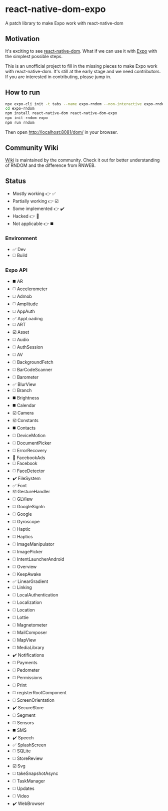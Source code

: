 # react-native-dom-expo
A patch library to make Expo work with react-native-dom

## Motivation
It's exciting to see [react-native-dom](https://github.com/vincentriemer/react-native-dom).
What if we can use it with [Expo](https://expo.io) with the simplest possible steps.

This is an unofficial project to fill in the missing pieces to make Expo work with react-native-dom.
It's still at the early stage and we need contributors.
If you are interested in contributing, please jump in.

## How to run
```bash
npx expo-cli init -t tabs --name expo-rndom --non-interactive expo-rndom
cd expo-rndom
npm install react-native-dom react-native-dom-expo
npx init-rndom-expo
npm run rndom
```

Then open <http://localhost:8081/dom/> in your browser.

## Community Wiki
[Wiki](https://github.com/dai-shi/react-native-dom-expo/wiki)
is maintained by the community.
Check it out for better understanding of RNDOM and the difference from RNWEB.

## Status
- Mostly working :point_right: :white_check_mark:
- Partially working :point_right: :ballot_box_with_check:
- Some implemented :point_right: :heavy_check_mark:
- Hacked :point_right: :radio_button:
- Not applicable :point_right: :black_medium_square:

### Environment
- :white_check_mark: Dev
- :white_medium_square: Build

### Expo API
- :black_medium_square: AR
- :white_medium_square: Accelerometer
- :white_medium_square: Admob
- :white_medium_square: Amplitude
- :white_medium_square: AppAuth
- :white_check_mark: AppLoading
- :white_medium_square: ART
- :ballot_box_with_check: Asset
- :white_medium_square: Audio
- :white_medium_square: AuthSession
- :white_medium_square: AV
- :white_medium_square: BackgroundFetch
- :white_medium_square: BarCodeScanner
- :white_medium_square: Barometer
- :white_check_mark: BlurView
- :white_medium_square: Branch
- :black_medium_square: Brightness
- :black_medium_square: Calendar
- :ballot_box_with_check: Camera
- :ballot_box_with_check: Constants
- :black_medium_square: Contacts
- :white_medium_square: DeviceMotion
- :white_medium_square: DocumentPicker
- :white_medium_square: ErrorRecovery
- :radio_button: FacebookAds
- :white_medium_square: Facebook
- :white_medium_square: FaceDetector
- :heavy_check_mark: FileSystem
- :white_check_mark: Font
- :ballot_box_with_check: GestureHandler
- :white_medium_square: GLView
- :white_medium_square: GoogleSignIn
- :white_medium_square: Google
- :white_medium_square: Gyroscope
- :white_medium_square: Haptic
- :white_medium_square: Haptics
- :white_medium_square: ImageManipulator
- :white_medium_square: ImagePicker
- :white_medium_square: IntentLauncherAndroid
- :white_medium_square: Overview
- :white_medium_square: KeepAwake
- :white_check_mark: LinearGradient
- :white_medium_square: Linking
- :white_medium_square: LocalAuthentication
- :white_medium_square: Localization
- :white_medium_square: Location
- :white_medium_square: Lottie
- :white_medium_square: Magnetometer
- :white_medium_square: MailComposer
- :white_medium_square: MapView
- :white_medium_square: MediaLibrary
- :heavy_check_mark: Notifications
- :white_medium_square: Payments
- :white_medium_square: Pedometer
- :white_medium_square: Permissions
- :white_medium_square: Print
- :white_medium_square: registerRootComponent
- :white_medium_square: ScreenOrientation
- :heavy_check_mark: SecureStore
- :white_medium_square: Segment
- :white_medium_square: Sensors
- :black_medium_square: SMS
- :heavy_check_mark: Speech
- :white_check_mark: SplashScreen
- :white_medium_square: SQLite
- :white_medium_square: StoreReview
- :ballot_box_with_check: Svg
- :white_medium_square: takeSnapshotAsync
- :white_medium_square: TaskManager
- :white_medium_square: Updates
- :white_medium_square: Video
- :heavy_check_mark: WebBrowser
